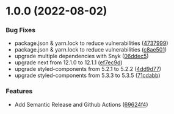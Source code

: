 # 1.0.0 (2022-08-02)


### Bug Fixes

* package.json & yarn.lock to reduce vulnerabilities ([4737999](https://github.com/thousight/nextjs-typescript-styled-component-starter/commit/4737999c86edfc228d08de9798a1e26046bea564))
* package.json & yarn.lock to reduce vulnerabilities ([c8ae501](https://github.com/thousight/nextjs-typescript-styled-component-starter/commit/c8ae501c0f192f87cd8b134ee6c444f8f7f12214))
* upgrade multiple dependencies with Snyk ([06ddec5](https://github.com/thousight/nextjs-typescript-styled-component-starter/commit/06ddec566b5e7108aa93559b74a9bd99f24b9467))
* upgrade next from 12.1.0 to 12.1.1 ([ef7ec9d](https://github.com/thousight/nextjs-typescript-styled-component-starter/commit/ef7ec9de62a469ba3b504b157280da5acd751a8b))
* upgrade styled-components from 5.2.1 to 5.2.2 ([4dd9d77](https://github.com/thousight/nextjs-typescript-styled-component-starter/commit/4dd9d77a9e019b2d06980e5d03b2802adfe0da96))
* upgrade styled-components from 5.3.3 to 5.3.5 ([71cdabb](https://github.com/thousight/nextjs-typescript-styled-component-starter/commit/71cdabb4d96c0cfd6b582982bc426b9b02d9cef9))


### Features

* Add Semantic Release and Github Actions ([69624f4](https://github.com/thousight/nextjs-typescript-styled-component-starter/commit/69624f4d8edb15ed81464eba718b7bb8baf75784))
